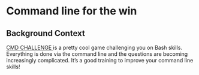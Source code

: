 # Command line for the win
## Background Context

<a href = "https://cmdchallenge.com/#/create_symlink">CMD CHALLENGE </a> is a pretty cool game challenging you on Bash skills. Everything is done via the command line and the questions are becoming increasingly complicated. It’s a
good training to improve your command line skills!
